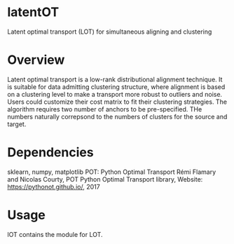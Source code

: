 # latentOT
Latent optimal transport (LOT) for simultaneous aligning and clustering 

# Overview
Latent optimal transport is a low-rank distributional alignment technique. It is suitable for data admitting clustering structure, where alignment is based on a clustering level to make a transport more robust to outliers and noise.
Users could customize their cost matrix to fit their clustering strategies.
The algorithm requires two number of anchors to be pre-specified. THe numbers naturally correpsond to the numbers of clusters for the source and target.

# Dependencies
sklearn, numpy, matplotlib
POT: Python Optimal Transport Rémi Flamary and Nicolas Courty, POT Python Optimal Transport library,
Website: https://pythonot.github.io/, 2017

# Usage
lOT contains the module for LOT. 


